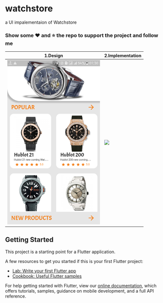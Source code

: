 # watchstore

a UI impalementaion of Watchstore

### Show some :heart: and :star: the repo to support the project and follow me

| 1.Design | 2.Implementation|
|------|-------|
|<img src="screenshots/Screenshot.png" width="300">|<img src="assets/Screenshot.png" width="300">|

## Getting Started

This project is a starting point for a Flutter application.

A few resources to get you started if this is your first Flutter project:

- [Lab: Write your first Flutter app](https://flutter.dev/docs/get-started/codelab)
- [Cookbook: Useful Flutter samples](https://flutter.dev/docs/cookbook)

For help getting started with Flutter, view our 
[online documentation](https://flutter.dev/docs), which offers tutorials, 
samples, guidance on mobile development, and a full API reference.

